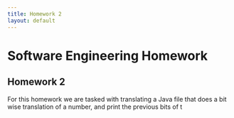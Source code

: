 ```yaml
---
title: Homework 2
layout: default
---
```


# Software Engineering Homework


## Homework 2


For this homework we are tasked with translating a Java file that does a bit wise translation of a number, and print the previous bits of t